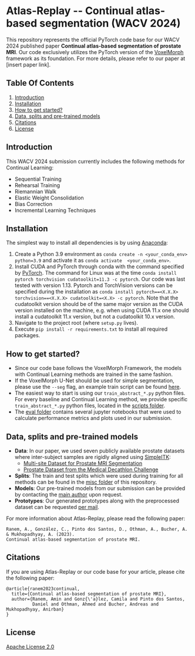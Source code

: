 # Atlas-Replay -- Continual atlas-based segmentation (WACV 2024)

This repository represents the official PyTorch code base for our WACV 2024 published paper **Continual atlas-based segmentation of prostate MRI**. Our code exclusively utilizes the PyTorch version of the [VoxelMorph](https://github.com/voxelmorph/voxelmorph) framework as its foundation. For more details, please refer to our paper at [insert paper link].


## Table Of Contents

1. [Introduction](#introduction)
2. [Installation](#installation)
3. [How to get started?](#how-to-get-started)
4. [Data, splits and pre-trained models](#data-splits-and-pre-trained-models)
5. [Citations](#citations)
6. [License](#license)

## Introduction

This WACV 2024 submission currently includes the following methods for Continual Learning:
* Sequential Training
* Rehearsal Training
* Riemannian Walk
* Elastic Weight Consolidation
* Bias Correction
* Incremental Learning Techniques

## Installation

The simplest way to install all dependencies is by using [Anaconda](https://conda.io/projects/conda/en/latest/index.html):

1. Create a Python 3.9 environment as `conda create -n <your_conda_env> python=3.9` and activate it as `conda activate  <your_conda_env>`.
2. Install CUDA and PyTorch through conda with the command specified by [PyTorch](https://pytorch.org/). The command for Linux was at the time `conda install pytorch torchvision cudatoolkit=11.3 -c pytorch`. Our code was last tested with version 1.13. Pytorch and TorchVision versions can be specified during the installation as `conda install pytorch==<X.X.X> torchvision==<X.X.X> cudatoolkit=<X.X> -c pytorch`. Note that the cudatoolkit version should be of the same major version as the CUDA version installed on the machine, e.g. when using CUDA 11.x one should install a cudatoolkit 11.x version, but not a cudatoolkit 10.x version.
3. Navigate to the project root (where `setup.py` lives).
4. Execute `pip install -r requirements.txt` to install all required packages.


## How to get started?
- Since our code base follows the VoxelMorph Framework, the models with Continual Learning methods are trained in the same fashion.
- If the VoxelMorph U-Net should be used for simple segmentation, please use the `--seg` flag, an example train script can be found [here](https://github.com/amrane99/Submissions/blob/WACV_2024_atlas/scripts/torch/train_abstract_unet.py).
- The easiest way to start is using our `train_abstract_*.py` python files. For every baseline and Continual Learning method, we provide specific `train_abstract_*.py` python files, located in the [scripts folder](https://github.com/MECLabTUDA/Atlas-Replay/scripts/torch).
- The [eval folder](https://github.com/MECLabTUDA/Atlas-Replay/eval) contains several jupyter notebooks that were used to calculate performance metrics and plots used in our submission.


## Data, splits and pre-trained models
- **Data**: In our paper, we used seven publicly available prostate datasets where inter-subject samples are rigidly aligned using [SimpleITK](https://simpleitk.org/):
  - [Multi-site Dataset for Prostate MRI Segmentation](https://liuquande.github.io/SAML/)
  - [Prostate Dataset from the Medical Decathlon Challenge](https://drive.google.com/file/d/1Ff7c21UksxyT4JfETjaarmuKEjdqe1-a/view?usp=share_link)
- **Splits**: The train and test splits which were used during training for all methods can be found in the [misc folder](https://github.com/MECLabTUDA/Atlas-Replay/misc) of this repository.
- **Models**: Our pre-trained models from our submission can be provided by contacting the [main author](mailto:amin.ranem@gris.informatik.tu-darmstadt.de) upon request.
- **Prototypes**: Our generated prototypes along with the preprocessed dataset can be requested [per mail](mailto:amin.ranem@gris.informatik.tu-darmstadt.de).

For more information about Atlas-Replay, please read the following paper:
```
Ranem, A., González, C., Pinto dos Santos, D., Othman, A., Bucher, A. & Mukhopadhyay, A. (2023).
Continual atlas-based segmentation of prostate MRI.
```

## Citations
If you are using Atlas-Replay or our code base for your article, please cite the following paper:
```
@article{ranem2023continual,
  title={Continual atlas-based segmentation of prostate MRI},
  author={Ranem, Amin and Gonz{\'a}lez, Camila and Pinto dos Santos,
          Daniel and Othman, Ahmed and Bucher, Andreas and Mukhopadhyay, Anirban}
}
```

## License

[Apache License 2.0](https://choosealicense.com/licenses/apache-2.0/)
